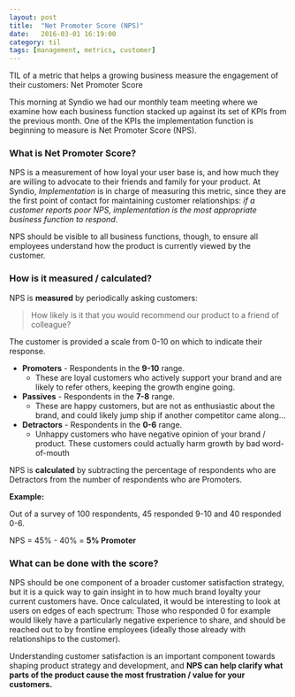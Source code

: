 ```yaml
---
layout: post
title:  "Net Promoter Score (NPS)"
date:   2016-03-01 16:19:00
category: til
tags: [management, metrics, customer]
---
```


TIL of a metric that helps a growing business measure the engagement of their customers: Net Promoter Score

This morning at Syndio we had our monthly team meeting where we examine how each business function stacked up against its set of KPIs from the previous month. One of the KPIs the implementation function is beginning to measure is Net Promoter Score (NPS).

### What is Net Promoter Score?

NPS is a measurement of how loyal your user base is, and how much they are willing to advocate to their friends and family for your product. At Syndio, *Implementation* is in charge of measuring this metric, since they are the first point of contact for maintaining customer relationships: *if a customer reports poor NPS, implementation is the most appropriate business function to respond*.

NPS should be visible to all business functions, though, to ensure all employees understand how the product is currently viewed by the customer.

### How is it measured / calculated?

NPS is __measured__ by periodically asking customers:

>  How likely is it that you would recommend our product to a friend of colleague?

The customer is provided a scale from 0-10 on which to indicate their response.

 - __Promoters__ - Respondents in the __9-10__ range.
   - These are loyal customers who actively support your brand and are likely to refer others, keeping the growth engine going.
 - __Passives__ - Respondents in the __7-8__ range.
   - These are happy customers, but are not as enthusiastic about the brand, and could likely jump ship if another competitor came along...
 - __Detractors__ - Respondents in the __0-6__ range.
   - Unhappy customers who have negative opinion of your brand / product. These customers could actually harm growth by bad word-of-mouth

NPS is __calculated__ by subtracting the percentage of respondents who are Detractors from the number of respondents who are Promoters.

__Example:__

Out of a survey of 100 respondents, 45 responded 9-10 and 40 responded 0-6.

NPS = 45% - 40% = __5% Promoter__


### What can be done with the score?

NPS should be one component of a broader customer satisfaction strategy, but it is a quick way to gain insight in to how much brand loyalty your current customers have. Once calculated, it would be interesting to look at users on edges of each spectrum: Those who responded 0 for example would likely have a particularly negative experience to share, and should be reached out to by frontline employees (ideally those already with relationships to the customer).

Understanding customer satisfaction is an important component towards shaping product strategy and development, and __NPS can help clarify what parts of the product cause the most frustration / value for your customers.__
